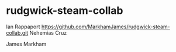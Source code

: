# rudgwick-steam-collab

Ian Rappaport
https://github.com/MarkhamJames/rudgwick-steam-collab.git
Nehemias Cruz

James Markham